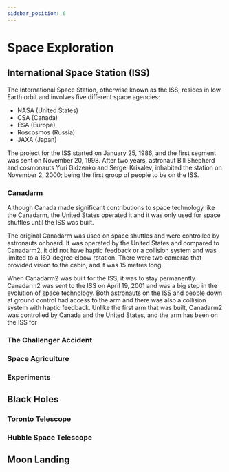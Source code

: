 ```yaml
---
sidebar_position: 6
---
```


# Space Exploration

## International Space Station (ISS)

The International Space Station, otherwise known as the ISS, resides in low Earth orbit and involves five different space agencies:
- NASA (United States)
- CSA (Canada)
-	ESA (Europe)
-	Roscosmos (Russia)
- JAXA (Japan)

The project for the ISS started on January 25, 1986, and the first segment was sent on November 20, 1998. After two years, astronaut Bill Shepherd and cosmonauts Yuri Gidzenko and Sergei Krikalev, inhabited the station on November 2, 2000; being the first group of people to be on the ISS.

### Canadarm

Although Canada made significant contributions to space technology like the Canadarm, the United States operated it and it was only used for space shuttles until the ISS was built. 

The original Canadarm was used on space shuttles and were controlled by astronauts onboard. It was operated by the United States and compared to Canadarm2, it did not have haptic feedback or a collision system and was limited to a 160-degree elbow rotation. There were two cameras that provided vision to the cabin, and it was 15 metres long. 

When Canadarm2 was built for the ISS, it was to stay permanently. Canadarm2 was sent to the ISS on April 19, 2001 and was a big step in the evolution of space technology. Both astronauts on the ISS and people down at ground control had access to the arm and there was also a collision system with haptic feedback. Unlike the first arm that was built, Canadarm2 was controlled by Canada and the United States, and the arm has been on the ISS for 

### The Challenger Accident

### Space Agriculture

### Experiments

## Black Holes

### Toronto Telescope

### Hubble Space Telescope

## Moon Landing